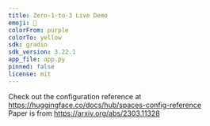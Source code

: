 ```yaml
---
title: Zero-1-to-3 Live Demo
emoji: 🐠
colorFrom: purple
colorTo: yellow
sdk: gradio
sdk_version: 3.22.1
app_file: app.py
pinned: false
license: mit
---
```


Check out the configuration reference at https://huggingface.co/docs/hub/spaces-config-reference  
Paper is from https://arxiv.org/abs/2303.11328